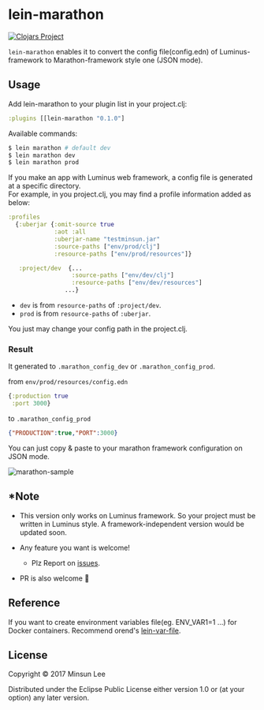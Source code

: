 # lein-marathon

[![Clojars Project](https://img.shields.io/clojars/v/lein-marathon.svg)](https://clojars.org/lein-marathon)

`lein-marathon` enables it to convert the config file(config.edn) of Luminus-framework to Marathon-framework style one (JSON mode).

## Usage

Add lein-marathon to your plugin list in your project.clj:

```clojure
:plugins [[lein-marathon "0.1.0"]
```

Available commands:

```sh
$ lein marathon # default dev
$ lein marathon dev
$ lein marathon prod
```

If you make an app with Luminus web framework, a config file is generated at a specific directory.    
For example, in you project.clj, you may find a profile information added as below:

```clojure
:profiles
  {:uberjar {:omit-source true
             :aot :all
             :uberjar-name "testminsun.jar"
             :source-paths ["env/prod/clj"]
             :resource-paths ["env/prod/resources"]}

   :project/dev  {...
                  :source-paths ["env/dev/clj"]
                  :resource-paths ["env/dev/resources"]
                ...}

```

- `dev` is from `resource-paths` of `:project/dev`.
- `prod` is from `resource-paths` of `:uberjar`.

You just may change your config path in the project.clj.

### Result

It generated to `.marathon_config_dev` or `.marathon_config_prod`.

from `env/prod/resources/config.edn`

```clojure
{:production true
 :port 3000}
```

to `.marathon_config_prod`

```json
{"PRODUCTION":true,"PORT":3000}
```

You can just copy & paste to your marathon framework configuration on JSON mode.

![marathon-sample](https://cloud.githubusercontent.com/assets/562341/24897745/0d71c0e8-1ed5-11e7-94a9-131832e8db2b.png "marathon sample")


## *Note

- This version only works on Luminus framework. So your project must be written in  Luminus style. A framework-independent version would be updated soon.

- Any feature you want is welcome!
  - Plz Report on [issues].
- PR is also welcome 🤗

## Reference

If you want to create environment variables file(eg. ENV_VAR1=1 ...) for Docker containers. Recommend orend's [lein-var-file].

## License

Copyright © 2017 Minsun Lee

Distributed under the Eclipse Public License either version 1.0 or (at
your option) any later version.

[lein-var-file]: https://github.com/orend/lein-var-file
[issues]: https://github.com/dalzony/lein-marathon/issues
